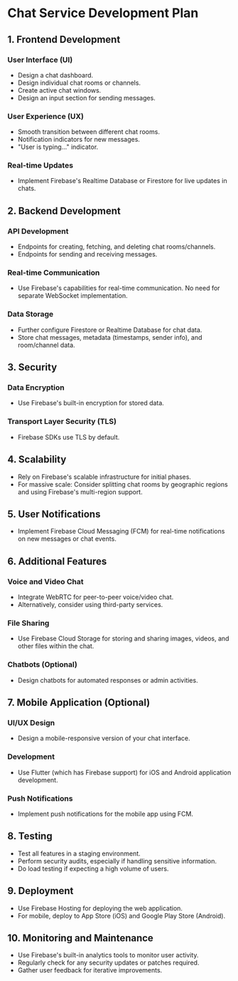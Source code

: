 # Chat Service Development Plan

## 1. Frontend Development

### User Interface (UI)

- Design a chat dashboard.
- Design individual chat rooms or channels.
- Create active chat windows.
- Design an input section for sending messages.

### User Experience (UX)

- Smooth transition between different chat rooms.
- Notification indicators for new messages.
- "User is typing..." indicator.

### Real-time Updates

- Implement Firebase's Realtime Database or Firestore for live updates in chats.

## 2. Backend Development

### API Development

- Endpoints for creating, fetching, and deleting chat rooms/channels.
- Endpoints for sending and receiving messages.

### Real-time Communication

- Use Firebase's capabilities for real-time communication. No need for separate WebSocket implementation.

### Data Storage

- Further configure Firestore or Realtime Database for chat data.
- Store chat messages, metadata (timestamps, sender info), and room/channel data.

## 3. Security

### Data Encryption

- Use Firebase's built-in encryption for stored data.

### Transport Layer Security (TLS)

- Firebase SDKs use TLS by default.

## 4. Scalability

- Rely on Firebase's scalable infrastructure for initial phases.
- For massive scale: Consider splitting chat rooms by geographic regions and using Firebase's multi-region support.

## 5. User Notifications

- Implement Firebase Cloud Messaging (FCM) for real-time notifications on new messages or chat events.

## 6. Additional Features

### Voice and Video Chat

- Integrate WebRTC for peer-to-peer voice/video chat.
- Alternatively, consider using third-party services.

### File Sharing

- Use Firebase Cloud Storage for storing and sharing images, videos, and other files within the chat.

### Chatbots (Optional)

- Design chatbots for automated responses or admin activities.

## 7. Mobile Application (Optional)

### UI/UX Design

- Design a mobile-responsive version of your chat interface.

### Development

- Use Flutter (which has Firebase support) for iOS and Android application development.

### Push Notifications

- Implement push notifications for the mobile app using FCM.

## 8. Testing

- Test all features in a staging environment.
- Perform security audits, especially if handling sensitive information.
- Do load testing if expecting a high volume of users.

## 9. Deployment

- Use Firebase Hosting for deploying the web application.
- For mobile, deploy to App Store (iOS) and Google Play Store (Android).

## 10. Monitoring and Maintenance

- Use Firebase's built-in analytics tools to monitor user activity.
- Regularly check for any security updates or patches required.
- Gather user feedback for iterative improvements.
